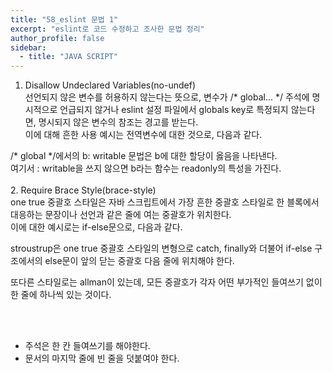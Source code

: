 ```yaml
---
title: "58_eslint 문법 1"
excerpt: "eslint로 코드 수정하고 조사한 문법 정리"
author_profile: false
sidebar:
  - title: "JAVA SCRIPT"
---
```

1. Disallow Undeclared Variables(no-undef)<br>
선언되지 않은 변수를 허용하지 않는다는 뜻으로, 변수가 /* global... */ 주석에 명시적으로
언급되지 않거나 eslint 설정 파일에서 globals key로 특정되지 않는다면, 명시되지 않은 변수의
참조는 경고를 받는다.<br>
이에 대해 흔한 사용 예시는 전역변수에 대한 것으로, 다음과 같다.
<script src="https://gist.github.com/nyj001012/3f8a4badb7b0196ae6d176b299d7192c.js"></script>
/* global */에서의 b: writable 문법은 b에 대한 할당이 옳음을 나타낸다.<br>
여기서 : writable을 쓰지 않으면 b라는 함수는 readonly의 특성을 가진다.<br><br>
2. Require Brace Style(brace-style)<br>
one true 중괄호 스타일은 자바 스크립트에서 가장 흔한 중괄호 스타일로 한 블록에서 대응하는 문장이나
선언과 같은 줄에 여는 중괄호가 위치한다. <br>
이에 대한 예시로는 if-else문으로, 다음과 같다.
<script src="https://gist.github.com/nyj001012/06f4b32f3c58e93c4636bfb3582e2a3b.js"></script>
stroustrup은 one true 중괄호 스타일의 변형으로 catch, finally와 더불어 if-else 구조에서의 else문이
앞의 닫는 중괄호 다음 줄에 위치해야 한다.
<script src="https://gist.github.com/nyj001012/937de5a78ed70ec991d7ff98fa8804e1.js"></script>
또다른 스타일로는 allman이 있는데, 모든 중괄호가 각자 어떤 부가적인 들여쓰기 없이 한 줄에
하나씩 있는 것이다.
<script src="https://gist.github.com/nyj001012/d23b0f9f6a7a67d9cb44309a5d2e1150.js"></script>
<br><br>
+ 주석은 한 칸 들여쓰기를 해야한다.<br>
+ 문서의 마지막 줄에 빈 줄을 덧붙여야 한다.<br>
